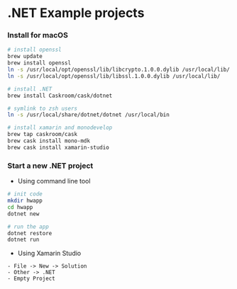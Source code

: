 # .NET Example projects

### Install for macOS

```sh
# install openssl
brew update
brew install openssl
ln -s /usr/local/opt/openssl/lib/libcrypto.1.0.0.dylib /usr/local/lib/
ln -s /usr/local/opt/openssl/lib/libssl.1.0.0.dylib /usr/local/lib/

# install .NET
brew install Caskroom/cask/dotnet

# symlink to zsh users
ln -s /usr/local/share/dotnet/dotnet /usr/local/bin

# install xamarin and monodevelop
brew tap caskroom/cask
brew cask install mono-mdk
brew cask install xamarin-studio
```

### Start a new .NET  project

* Using command line tool
```sh
# init code
mkdir hwapp
cd hwapp
dotnet new

# run the app
dotnet restore
dotnet run
```

*  Using Xamarin Studio
```
- File -> New -> Solution
- Other -> .NET
- Empty Project
```

